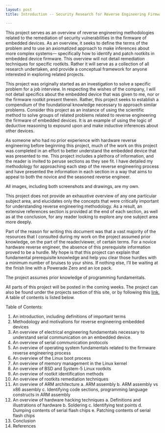 ```yaml
---
layout: post
title: Introduction -- Security Research for Reverse Engineering Firmware of Embedded Devices

---
```



This project serves as an overview of reverse engineering methodologies related to the remediation of security vulnerabilities in the firmware of embedded devices. As an overview, it seeks to define the terms of the problem and to use an axiomatized approach to make inferences about more complex systems— specifically how to identify and patch rootkits in embedded device firmware. This overview will not detail remediation techniques for specific rootkits. Rather it will serve as a collection of all research undertaken, and provide a conceptual framework for anyone interested in exploring related projects. 

This project was originally started as an investigation to solve a specific problem for a job interview. In respecting the wishes of the company, I will not detail specifics about the embedded device that was given to me, nor or the firmware rootkit present therein. Rather, this project seeks to establish a compendium of the foundational knowledge necessary to approach similar problems. Consider this project as an instance of using the scientific method to solve groups of related problems related to reverse engineering the firmware of embedded devices. It is an example of using the logic of deductive reasoning to expound upon and make inductive inferences about other devices. 

As someone who had no prior experience with hardware reverse engineering before beginning this project, much of the work on this project was completed in an effort to better understand the embedded device that was presented to me. This project includes a plethora of information, and the reader is invited to peruse sections as they see fit. I have detailed my methodology for approaching each step of the reverse engineering process and have presented the information in each section in a way that aims to appeal to both the novice and the seasoned reverse engineer.

All images, including both screenshots and drawings, are my own. 

This project does not provide an exhaustive overview of any one particular subject area, and elucidates only the concepts that were critically important for understanding reverse engineering methodology. As a result, an extensive references section is provided at the end of each section, as well as at the conclusion, for any reader looking to explore any one subject area more deeply.   

Part of the reason for writing this document was that a vast majority of the resources that I consulted during my work on the project assumed prior knowledge, on the part of the reader/viewer, of certain terms. For a novice hardware reverse engineer, the absence of this prerequisite information proved to be a hurdle. My hope is that this project can explain that fundamental prerequisite knowledge and help you clear those hurdles with a minimum number of bruises to your shins. If nothing else, I’ll be waiting at the finish line with a Powerade Zero and an ice pack.  

The project assumes prior knowledge of programming fundamentals. 

All parts of this project will be posted in the coming weeks. The project can also be found under the projects section of this site, or by following this <a href="/projects/reverseEngineeringFirmware">link.</a>
A table of contents is listed below.


Table of Contents:

1. An introduction, including definitions of important terms
2. Methodology and motivations for reverse engineering embedded devices
3. An overview of electrical engineering fundamentals necessary to understand serial communication on an embedded device. 
4. An overview of serial communication protocols
5. An overview of operating system fundamentals related to the firmware reverse engineering process
6. An overview of the Linux boot process
7. An overview of memory management in the Linux kernel
8. An overview of BSD and System-5 Linux rootkits
9. An overview of rootkit identification methods
10. An overview of rootkits remediation techniques
11. An overview of ARM architecture
	a. ARM assembly
	b. ARM assembly vs x86 assembly
	c. Identifying code sections, programming language constructs in ARM assembly
12. An overview of hardware hacking techniques
	a. Definitions and illustrations of hardware
	b. Soldering
	c. Identifying test points
	d. Dumping contents of serial flash chips
	e. Patching contents of serial flash chips
13. Conclusion
14. References
